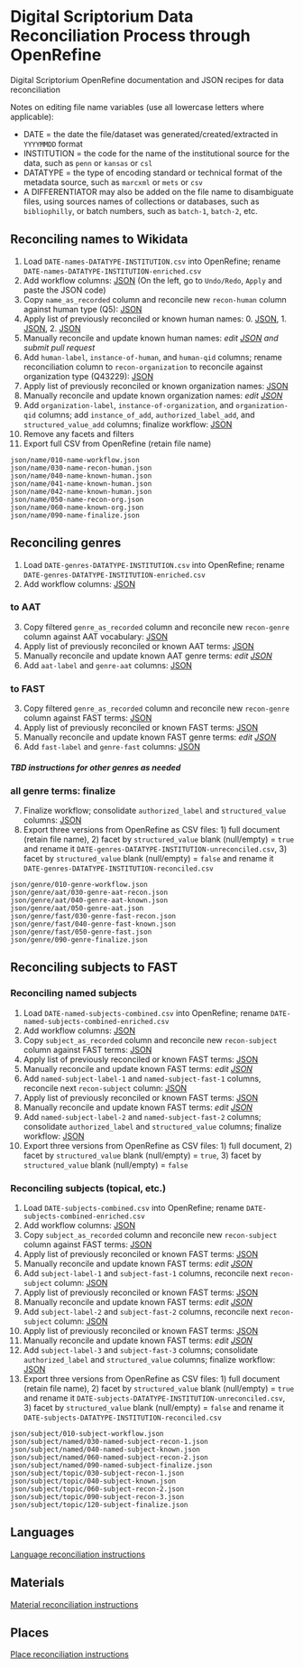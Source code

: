# Digital Scriptorium Data Reconciliation Process through OpenRefine

Digital Scriptorium OpenRefine documentation and JSON recipes for data reconciliation

Notes on editing file name variables (use all lowercase letters where applicable):
- DATE = the date the file/dataset was generated/created/extracted in `YYYYMMDD` format
- INSTITUTION = the code for the name of the institutional source for the data, such as `penn` or `kansas` or `csl`
- DATATYPE = the type of encoding standard or technical format of the metadata source, such as `marcxml` or `mets` or `csv`
- A DIFFERENTIATOR may also be added on the file name to disambiguate files, using sources names of collections or databases, such as `bibliophilly`, or batch numbers, such as `batch-1`, `batch-2`, etc. 


## Reconciling names to Wikidata

1. Load `DATE-names-DATATYPE-INSTITUTION.csv` into OpenRefine; rename `DATE-names-DATATYPE-INSTITUTION-enriched.csv`
2. Add workflow columns: [JSON][name_workflow] (On the left, go to `Undo/Redo`, `Apply` and paste the JSON code)
3. Copy `name_as_recorded` column and reconcile new `recon-human` column against human type (Q5): [JSON][name_recon_human]
4. Apply list of previously reconciled or known human names: 0. [JSON][name_known_human_0], 1. [JSON][name_known_human_1], 2. [JSON][name_known_human_2]
5. Manually reconcile and update known human names: *edit [JSON][name_known_human_2] and submit pull request*
6. Add `human-label`, `instance-of-human`, and `human-qid` columns; rename reconciliation column to `recon-organization` to reconcile against organization type (Q43229): [JSON][name_recon_org]
7. Apply list of previously reconciled or known organization names: [JSON][name_known_org]
8. Manually reconcile and update known organization names: *edit [JSON][name_known_org]*
9. Add `organization-label`, `instance-of-organization`, and `organization-qid` columns; add `instance_of_add`, `authorized_label_add`, and `structured_value_add` columns; finalize workflow: [JSON][name_finalize]
10. Remove any facets and filters
11. Export full CSV from OpenRefine (retain file name)

[name_workflow]:      json/name/010-name-workflow.json
[name_recon_human]:   json/name/030-name-recon-human.json
[name_known_human_0]: json/name/040-name-known-human.json
[name_known_human_1]: json/name/041-name-known-human.json
[name_known_human_2]: json/name/042-name-known-human.json
[name_recon_org]:     json/name/060-name-recon-org.json
[name_known_org]:     json/name/070-name-known-org.json
[name_finalize]:      json/name/090-name-finalize.json

```
json/name/010-name-workflow.json
json/name/030-name-recon-human.json
json/name/040-name-known-human.json
json/name/041-name-known-human.json
json/name/042-name-known-human.json
json/name/050-name-recon-org.json
json/name/060-name-known-org.json
json/name/090-name-finalize.json
```

## Reconciling genres

1. Load `DATE-genres-DATATYPE-INSTITUTION.csv` into OpenRefine; rename `DATE-genres-DATATYPE-INSTITUTION-enriched.csv`
2. Add workflow columns: [JSON][genre_workflow]

[genre_workflow]: json/genre/010-genre-workflow.json

### to AAT

3. Copy filtered `genre_as_recorded` column and reconcile new `recon-genre` column against AAT vocabulary: [JSON][genre_aat_recon]
4. Apply list of previously reconciled or known AAT terms: [JSON][genre_aat_known]
5. Manually reconcile and update known AAT genre terms: *edit [JSON][genre_aat_known]*
6. Add `aat-label` and `genre-aat` columns: [JSON][genre_aat]

[genre_aat_recon]:   json/genre/aat/030-genre-aat-recon.json
[genre_aat_known]:   json/genre/aat/040-genre-aat-known.json
[genre_aat]:         json/genre/aat/050-genre-aat.json

### to FAST

3. Copy filtered `genre_as_recorded` column and reconcile new `recon-genre` column against FAST terms: [JSON][genre_fast_recon]
4. Apply list of previously reconciled or known FAST terms: [JSON][genre_fast_known]
5. Manually reconcile and update known FAST genre terms: *edit [JSON][genre_fast_known]*
6. Add `fast-label` and `genre-fast` columns: [JSON][genre_fast]

[genre_fast_recon]:   json/genre/fast/030-genre-fast-recon.json
[genre_fast_known]:   json/genre/fast/040-genre-fast-known.json
[genre_fast]:         json/genre/fast/050-genre-fast.json

#### *TBD instructions for other genres as needed*

### all genre terms: finalize

7. Finalize workflow; consolidate `authorized_label` and `structured_value` columns: [JSON][genre_finalize]
8. Export three versions from OpenRefine as CSV files: 1) full document (retain file name), 2) facet by `structured_value` blank (null/empty) = `true` and rename it `DATE-genres-DATATYPE-INSTITUTION-unreconciled.csv`, 3) facet by `structured_value` blank (null/empty) = `false` and rename it `DATE-genres-DATATYPE-INSTITUTION-reconciled.csv`

[genre_finalize]:    json/genre/090-genre-finalize.json

```
json/genre/010-genre-workflow.json
json/genre/aat/030-genre-aat-recon.json
json/genre/aat/040-genre-aat-known.json
json/genre/aat/050-genre-aat.json
json/genre/fast/030-genre-fast-recon.json
json/genre/fast/040-genre-fast-known.json
json/genre/fast/050-genre-fast.json
json/genre/090-genre-finalize.json
```

## Reconciling subjects to FAST

### Reconciling named subjects

1. Load `DATE-named-subjects-combined.csv` into OpenRefine; rename `DATE-named-subjects-combined-enriched.csv`
2. Add workflow columns: [JSON][subject_workflow]
3. Copy `subject_as_recorded` column and reconcile new `recon-subject` column against FAST terms: [JSON][named_subject_recon_1]
4. Apply list of previously reconciled or known FAST terms: [JSON][named_subject_known]
5. Manually reconcile and update known FAST terms: *edit [JSON][named_subject_known]*
6. Add `named-subject-label-1` and `named-subject-fast-1` columns, reconcile next `recon-subject` column: [JSON][named_subject_recon_2]
7. Apply list of previously reconciled or known FAST terms: [JSON][named_subject_known]
8. Manually reconcile and update known FAST terms: *edit [JSON][named_subject_known]*
9. Add `named-subject-label-2` and `named-subject-fast-2` columns; consolidate `authorized_label` and `structured_value` columns; finalize workflow: [JSON][named_subject_finalize]
10. Export three versions from OpenRefine as CSV files: 1) full document, 2) facet by `structured_value` blank (null/empty) = `true`, 3) facet by `structured_value` blank (null/empty) = `false`

[subject_workflow]:         json/subject/010-subject-workflow.json
[named_subject_recon_1]:    json/subject/named/030-named-subject-recon-1.json
[named_subject_known]:      json/subject/named/040-named-subject-known.json
[named_subject_recon_2]:    json/subject/named/060-named-subject-recon-2.json
[named_subject_finalize]:   json/subject/named/090-named-subject-finalize.json


### Reconciling subjects (topical, etc.)

1. Load `DATE-subjects-combined.csv` into OpenRefine; rename `DATE-subjects-combined-enriched.csv`
2. Add workflow columns: [JSON][subject_workflow]
3. Copy `subject_as_recorded` column and reconcile new `recon-subject` column against FAST terms: [JSON][subject_recon_1]
4. Apply list of previously reconciled or known FAST terms: [JSON][subject_known]
5. Manually reconcile and update known FAST terms: *edit [JSON][subject_known]*
6. Add `subject-label-1` and `subject-fast-1` columns, reconcile next `recon-subject` column: [JSON][subject_recon_2]
7. Apply list of previously reconciled or known FAST terms: [JSON][subject_known]
8. Manually reconcile and update known FAST terms: *edit [JSON][subject_known]*
9. Add `subject-label-2` and `subject-fast-2` columns, reconcile next `recon-subject` column: [JSON][subject_recon_3]
10. Apply list of previously reconciled or known FAST terms: [JSON][subject_known]
11. Manually reconcile and update known FAST terms: *edit [JSON][subject_known]*
12. Add `subject-label-3` and `subject-fast-3` columns; consolidate `authorized_label` and `structured_value` columns; finalize workflow: [JSON][subject_finalize]
13. Export three versions from OpenRefine as CSV files: 1) full document (retain file name), 2) facet by `structured_value` blank (null/empty) = `true` and rename it `DATE-subjects-DATATYPE-INSTITUTION-unreconciled.csv`, 3) facet by `structured_value` blank (null/empty) = `false` and rename it `DATE-subjects-DATATYPE-INSTITUTION-reconciled.csv`

[subject_recon_1]:    json/subject/topic/030-subject-recon-1.json
[subject_known]:      json/subject/topic/040-subject-known.json
[subject_recon_2]:    json/subject/topic/060-subject-recon-2.json
[subject_recon_3]:    json/subject/topic/090-subject-recon-3.json
[subject_finalize]:   json/subject/topic/120-subject-finalize.json

```
json/subject/010-subject-workflow.json
json/subject/named/030-named-subject-recon-1.json
json/subject/named/040-named-subject-known.json
json/subject/named/060-named-subject-recon-2.json
json/subject/named/090-named-subject-finalize.json
json/subject/topic/030-subject-recon-1.json
json/subject/topic/040-subject-known.json
json/subject/topic/060-subject-recon-2.json
json/subject/topic/090-subject-recon-3.json
json/subject/topic/120-subject-finalize.json
```

## Languages

[Language reconciliation instructions](/instructions/languages.md)

## Materials

[Material reconciliation instructions](/instructions/materials.md)

## Places

[Place reconciliation instructions](/instructions/places.md)
